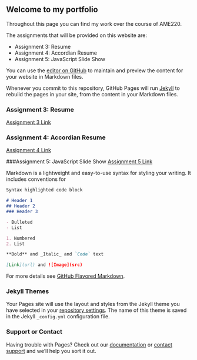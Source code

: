 ## Welcome to my portfolio

Throughout this page you can find my work over the course of AME220.

The assignments that will be provided on this website are:

- Assignment 3: Resume
- Assignment 4: Accordian Resume
- Assignment 5: JavaScript Slide Show

You can use the [editor on GitHub](https://github.com/ngodwin0/ameAssignments/edit/master/README.md) to maintain and preview the content for your website in Markdown files.

Whenever you commit to this repository, GitHub Pages will run [Jekyll](https://jekyllrb.com/) to rebuild the pages in your site, from the content in your Markdown files.

### Assignment 3: Resume
[Assignment 3 Link](http://127.0.0.1:8080/Assignment3.html)


### Assignment 4: Accordian Resume
[Assignment 4 Link](http://127.0.0.1:8080/A4.html)

###Assignment 5: JavaScript Slide Show
[Assignment 5 Link](http://127.0.0.1:8080/A5.html)

Markdown is a lightweight and easy-to-use syntax for styling your writing. It includes conventions for

```markdown
Syntax highlighted code block

# Header 1
## Header 2
### Header 3

- Bulleted
- List

1. Numbered
2. List

**Bold** and _Italic_ and `Code` text

[Link](url) and ![Image](src)
```

For more details see [GitHub Flavored Markdown](https://guides.github.com/features/mastering-markdown/).

### Jekyll Themes

Your Pages site will use the layout and styles from the Jekyll theme you have selected in your [repository settings](https://github.com/ngodwin0/ameAssignments/settings). The name of this theme is saved in the Jekyll `_config.yml` configuration file.

### Support or Contact

Having trouble with Pages? Check out our [documentation](https://help.github.com/categories/github-pages-basics/) or [contact support](https://github.com/contact) and we’ll help you sort it out.
